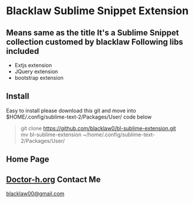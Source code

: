 Blacklaw Sublime Snippet Extension
==================================
Means same as the title
It's a Sublime Snippet collection customed by blacklaw
Following libs included
-----------------------
+ Extjs extension  
+ JQuery extension  
+ bootstrap extension  

Install
-------
Easy to install please download this git and move into $HOME/.config/sublime-text-2/Packages/User/
code below
>git clone https://github.com/blacklaw0/bl-sublime-extension.git  
>mv bl-sublime-extension ~/home/.config/sublime-text-2/Packages/User/  

Home Page
---------
[Doctor-h.org](http://www.doctor-h.org)
Contact Me
----------
<blacklaw00@gmail.com>


